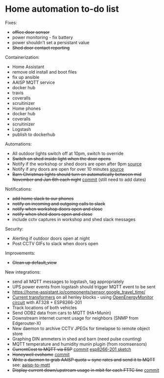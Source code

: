 # Home automation to-do list

Fixes:

* ~~office door sensor~~
* power monitoring - fix battery
* power shouldn't set a persistant value
* ~~Shed door contact reporting~~

Containerization:

* Home Assistant
 * remove old install and boot files
 * fix up ansible
* AAISP MQTT service
 * docker hub
 * travis
 * coveralls
 * scruitinizer
* Home phones
 * docker hub
 * coveralls
 * scruitinizer
* Logstash
 * publish to dockerhub


Automations:

* All outdoor lights switch off at 10pm, switch to override
* ~~Switch on shed inside light when the door opens~~
* Notify if the workshop or shed doors are open after 9pm [source](https://github.com/dale3h/homeassistant-config-1/blob/master/automation/notify_garage_open_2100.yaml)
* Notify if any doors are open for over 10 minutes [source](https://github.com/dale3h/homeassistant-config-1/blob/master/automation/notify_doors_left_open.yaml)
* ~~Barn Christmas lights should turn on automatically between mid November and Jan 6th each night~~ [commit](https://github.com/natm/homeassistant-config/commit/9882f46f6a4bbb019cee2fed34506e198c611be7) (still need to add dates)

Notifications:

* ~~add home slack to our phones~~
* ~~notify on incoming and outgoing calls to slack~~
* ~~notify when workshop doors open and close~~
* ~~notify when shed doors open and close~~
* include cctv captures in workshop and shed slack messages

Security:

* Alerting if outdoor doors open at night
* Post CCTV GIFs to slack when doors open

Improvements:

* ~~Clean up default_view~~

New integrations:

* send all MQTT messages to logstash, tag appropriately
* UPS power events from logstash should trigger MQTT event to be sent
* https://home-assistant.io/components/sensor.google_travel_time/
* [Current transformers](http://www.ebay.co.uk/itm/331978579185) on all henley blocks - using [OpenEnergyMonitor circuit](https://openenergymonitor.org/emon/buildingblocks/how-to-build-an-arduino-energy-monitor) with AT328 + ESP8266-201
* Track locations of both vehicles
* Send ODB2 data from cars to MQTT (HA+Munin)
* Downstream internet current usage for neighbors (SNMP from Edgerouter-X)
* New daemon to archive CCTV JPEGs for timelapse to remote object store
* Graphing DIN ammeters in shed and barn (need pulse counting)
* MQTT temperature and humidity munin plugin (from roomsensors)
* ~~CurrentCost to MQTT via ESP~~ [commit](https://github.com/natm/homeassistant-config/commit/1d9e7286e50cecd35e420fb48b9d06e1db5952e8) [esp8266-201 sketch](https://gist.github.com/natm/d47d8d86f900030295d55ac90aeee320)
* ~~Honeywell evohome~~ [commit](https://github.com/natm/homeassistant-config/commit/133bd98b465d14643fb3e2ec215cff82aadd7297)
* ~~Write a daemon to grab AAISP quota + sync rates and send it to MQTT~~ see: [aaisp-to-mqtt](https://github.com/natm/aaisp-to-mqtt)
* ~~Display current down/upstream usage in mbit for each FTTC line~~ [commit](https://github.com/natm/homeassistant-config/commit/e16f9f23cc5b0f457b8bbdffca04312fef566708)
